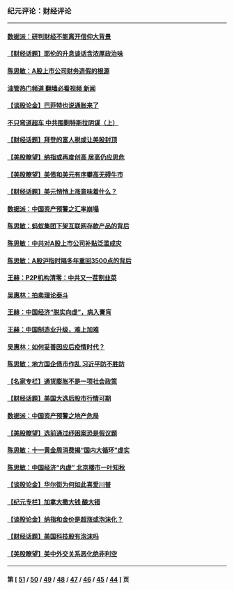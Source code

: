 ### 纪元评论：财经评论
---
#### [数据派：研判财经不能离开信仰大背景](../../pages/nsc1026/n12932684.md?05190330) 
#### [【财经话题】耶伦的升息谈话含浓厚政治味](../../pages/nsc1026/n12927299.md?05190330) 
#### [陈思敏：A股上市公司财务造假的根源](../../pages/nsc1026/n11229323.md?05190330) 
#### [油管热门频道 翻墙必看视频 新闻](ok?05190330)
#### [【谈股论金】巴菲特也说通胀来了](../../pages/nsc1026/n12922463.md?05190330) 
#### [不只弯道超车 中共围剿特斯拉阴谋（上）](../../pages/nsc1026/n12919595.md?05190330) 
#### [【财经话题】拜登的富人税或让美股封顶](../../pages/nsc1026/n12899125.md?05190330) 
#### [【美股瞭望】纳指或再度创高 居高仍应思危](../../pages/nsc1026/n12878350.md?05190330) 
#### [【美股瞭望】美债和美元有序攀高无碍牛市](../../pages/nsc1026/n12844459.md?05190330) 
#### [【财经话题】美元悄悄上涨意味着什么？](../../pages/nsc1026/n12798222.md?05190330) 
#### [数据派：中国资产预警之汇率崩塌](../../pages/nsc1026/n12774242.md?05190330) 
#### [陈思敏：蚂蚁集团下架互联网存款产品的背后](../../pages/nsc1026/n12719862.md?05190330) 
#### [陈思敏：中共对A股上市公司补贴泛滥成灾](../../pages/nsc1026/n12713263.md?05190330) 
#### [陈思敏：A股沪指时隔多年重回3500点的背后](../../pages/nsc1026/n12675538.md?05190330) 
#### [王赫：P2P机构清零：中共又一茬割韭菜](../../pages/nsc1026/n12614544.md?05190330) 
#### [吴惠林：拍卖理论泰斗](../../pages/nsc1026/n12591360.md?05190330) 
#### [王赫：中国经济“脱实向虚”，病入膏肓](../../pages/nsc1026/n12564946.md?05190330) 
#### [王赫：中国制造业升级，难上加难](../../pages/nsc1026/n12559461.md?05190330) 
#### [吴惠林：如何妥善因应后疫情时代？](../../pages/nsc1026/n12553885.md?05190330) 
#### [陈思敏：地方国企债市作乱 习近平防不胜防](../../pages/nsc1026/n12553384.md?05190330) 
#### [【名家专栏】通货膨胀不是一项社会政策](../../pages/nsc1026/n12528711.md?05190330) 
#### [【财经话题】美国大选后股市行情可期](../../pages/nsc1026/n12514949.md?05190330) 
#### [数据派：中国资产预警之地产危局](../../pages/nsc1026/n12490884.md?05190330) 
#### [【美股瞭望】选前通过纾困案恐是假议题](../../pages/nsc1026/n12487724.md?05190330) 
#### [陈思敏：十一黄金周消费揭“国内大循环”虚实](../../pages/nsc1026/n12468798.md?05190330) 
#### [陈思敏：中国经济“内虚” 北京楼市一叶知秋](../../pages/nsc1026/n12464918.md?05190330) 
#### [【谈股论金】华尔街为何如此喜爱川普](../../pages/nsc1026/n12460691.md?05190330) 
#### [【纪元专栏】加拿大撒大钱 酿大错](../../pages/nsc1026/n12406564.md?05190330) 
#### [【谈股论金】纳指和金价是超涨或泡沫化？](../../pages/nsc1026/n12315192.md?05190330) 
#### [【财经话题】美国科技股有泡沫吗](../../pages/nsc1026/n12298638.md?05190330) 
#### [【美股瞭望】美中外交关系恶化绝非利空](../../pages/nsc1026/n12282193.md?05190330) 

---
#### 第 [ [51](./51.md?05190330) / [50](./50.md?05190330) / [49](./49.md?05190330) / [48](./48.md?05190330) / [47](./47.md?05190330) / [46](./46.md?05190330) / [45](./45.md?05190330) / [44](./44.md?05190330) ] 页
